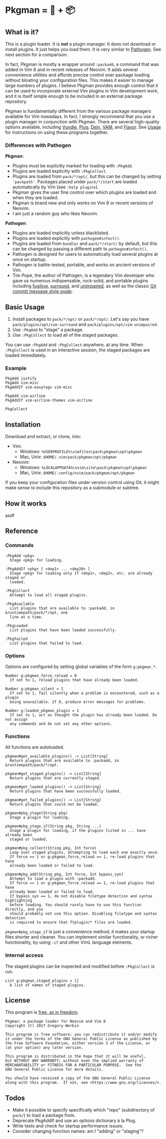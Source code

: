 Pkgman = 👨 + 📦
================

## What is it?

This is a plugin loader. It is **_not_** a plugin manager. It does not download
or install plugins. It just helps you load them. It is very similar to
[Pathogen](https://github.com/tpope/vim-pathogen). See next section for a
comparison.

In fact, Pkgman is mostly a wrapper around `:packadd`, a command that was added
in Vim 8 and in recent releases of Neovim. It adds several convenience
utilities and affords precise control over package loading without bloating your
configuration files. This makes it easier to manage large numbers of plugins.
I believe Pkgman provides enough control that it can be used to incorporate
external Vim plugins in Vim development work, and it is itself simple
enough to be included in an external package repository.

Pkgman is fundamentally different from the various package managers available
for Vim nowadays. In fact, I strongly recommend that you use a plugin manager in
conjunction with Pkgman. There are several high-quality options available,
including [Vundle](https://github.com/VundleVim/Vundle.vim),
[Plug](https://github.com/junegunn/vim-plug),
[Dein](https://github.com/Shougo/dein.vim),
[VAM](https://github.com/MarcWeber/vim-addon-manager), and
[Flavor](https://relishapp.com/kana/vim-flavor). See [Usage](#usage) for
instructions on using these programs together.

### Differences with Pathogen

**Pkgman**:
- Plugins must be explicitly marked for loading with `:PkgAdd`.
- Plugins are loaded explicitly with `:PkgCollect`.
- Plugins are loaded from `pack/*/opt/`, but this can be changed by setting
  `'packpath'`. Packages placed under `pack/*/start` are loaded automatically by
  Vim (see `:help plugins`).
- Pkgman gives the user fine control over which plugins are loaded and when they
  are loaded.
- Pkgman is brand new and only works on Vim 8 or recent versions of Neovim.
- I am just a random guy who likes Neovim.

**Pathogen**:
- Plugins are loaded implicitly unless blacklisted.
- Plugins are loaded explicitly with `pathogen#infect()`.
- Plugins are loaded from `bundle/` and `pack/*/start/` by default, but this
  can be changed by passing a different path to `pathogen#infect()`.
- Pathogen is designed for users to automatically load several plugins at once
  on startup.
- Pathogen is battle-tested, portable, and works on ancient versions of Vim.
- Tim Pope, the author of Pathogen, is a legendary Vim developer who gave us
  numerous indispensable, rock-solid, and portable plugins including
  [fugitive](https://github.com/tpope/vim-fugitive),
  [surround](https://github.com/tpope/vim-surround), and
  [unimpaired](https://github.com/tpope/vim-unimpaired), as well as the
  classic [Git commit message style guide](http://tbaggery.com/2008/04/19/a-note-about-git-commit-messages.html).


## Basic Usage

1. Install packages to `pack/*/opt/` or `pack/*/opt/`. Let's say you have
   `pack/plugins/opt/vim-surround` and `pack/plugins/opt/vim-unimpaired`.
2. Use `:PkgAdd` to "stage" a package.
3. Use `:PkgCollect` to load all of the staged packages.

You can use `:PkgAdd` and `:PkgCollect` anywhere, at any time. When
`:PkgCollect` is used in an interactive session, the staged packages are loaded
immediately.

### Example

```vim
PkgAdd justify
PkgAdd vim-misc
PkgAddIf vim-easytags vim-misc

PkgAdd vim-airline
PkgAddIf vim-airline-themes vim-airline

PkgCollect
```

## Installation

Download and extract, or clone, into:

- Vim:
  - Windows: `%USERPROFILE%\vimfiles\pack\pkgman\opt\pkgman`
  - Mac, Unix: `$HOME/.vim/pack/pkgman/opt/pkgman`
- Neovim:
  - Windows: `%LOCALAPPDATA%\nvim\site\pack\pkgman\opt\pkgman`
  - Mac, Unix: `$HOME/.config/nvim/pack/pkgman/opt/pkgman`

If you keep your configuration files under version control using Git, it might
make sense to include this repository as a submodule or subtree.


## How it works

asdf


## Reference

### Commands

```
:PkgAdd <pkg>
  Stage <pkg> for loading.

:PkgAddIf <pkg> [ <dep1> ... <dep20> ]
  Stage <pkg> for loading only if <dep1>, <dep2>, etc. are already staged or
  loaded.

:PkgCollect
  Attempt to load all staged plugins.

:PkgAvailable
  List plugins that are available to :packadd, in &runtimepath/pack/*/opt, one
  line at a time.

:PkgLoaded
  List plugins that have been loaded successfully.

:PkgFailed
  List plugins that failed to load.
```

### Options

Options are configured by setting global variables of the form `g:pkgman_*`.

```
Number g:pkgman_force_reload = 0
  If set to 1, reload plugins that have already been loaded.

Number g:pkgman_silent = 1
  If set to 1, fail silently when a problem is encountered, such as a plugin
  being unavailable. If 0, produce error messages for problems.

Number g:loaded_pkgman_plugin = 1
  If set to 1, act as thought the plugin has already been loaded. Do not assign
  any commands and do not set any other options.
```

### Functions

All functions are autoloaded.

```
pkgman#get_available_plugins() -> List[String]
  Return plugins that are available to :packadd, in &runtimepath/pack/*/opt.

pkgman#get_staged_plugins() -> List[String]
  Return plugins that are currently staged.

pkgman#get_loaded_plugins() -> List[String]
  Return plugins that have been successfully loaded.

pkgman#get_failed_plugins() -> List[String]
  Return plugins that could not be loaded.

pkgman#pkg_stage(String pkg)
  Stage a plugin for loading.

pkgman#pkg_stage_if(String pkg, String ...)
  Stage a plugin for loading, if the plugins listed in ... have already been
  staged or loaded.

pkgman#pkg_collect(String pkg, Int force)
  Loop over staged plugins, attempting to load each one exactly once.
  If force == 1 or g:pkgman_force_reload == 1, re-load plugins that have
  already been loaded or failed to load.

pkgman#pkg_add(String pkg, Int force, Int bypass_syn)
  Attempt to load a plugin with :packadd.
  If force == 1 or g:pkgman_force_reload == 1, re-load plugins that have
  already been loaded or failed to load.
  If bypass_syn == 1, do not disable filetype detection and syntax highlighting
  before loading. You should rarely have to use this function directly, and you
  should probably not use this option. Disabling filetype and syntax detection
  is required to ensure that ftplugin/* files are loaded.
```

`pkgman#pkg_stage_if` is just a convenience method; it makes your startup files
shorter and cleaner. You can implement similar functionality, or richer
functionality, by using `:if` and other VimL language elements.

### Internal access

The staged plugins can be inspected and modified before `:PkgCollect` is run.

```
List g:pkgman_staged_plugins = []
  A list of names of staged plugins.
```

## License

This program is [free, as in freedom](https://www.gnu.org/licenses/quick-guide-gplv3.html).

    Pkgman: a package loader for Neovim and Vim 8
    Copyright (C) 2017 Gregory Werbin

    This program is free software: you can redistribute it and/or modify
    it under the terms of the GNU General Public License as published by
    the Free Software Foundation, either version 3 of the License, or
    (at your option) any later version.
    
    This program is distributed in the hope that it will be useful,
    but WITHOUT ANY WARRANTY; without even the implied warranty of
    MERCHANTABILITY or FITNESS FOR A PARTICULAR PURPOSE.  See the
    GNU General Public License for more details.

    You should have received a copy of the GNU General Public License
    along with this program.  If not, see <https://www.gnu.org/licenses/>.

<script src="https://widget.battleforthenet.com/widget.js" async></script>

## Todos

- Make it possible to specify specifically which "repo" (subdirectory of
  `pack/`) to load a package from.
- Deprecate PkgAddIf and use an options dictionary à la Plug.
- Write tests and check for startup performance issues.
- Consider changing function names: am I "adding" or "staging"?
